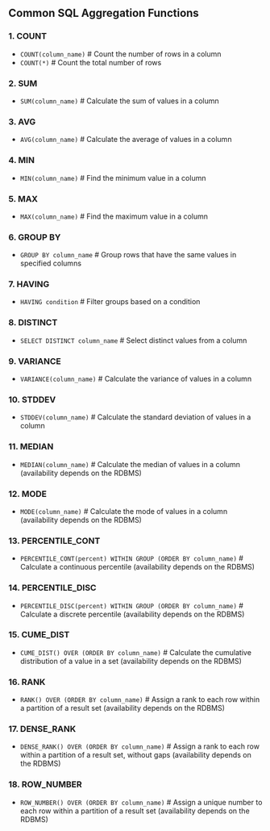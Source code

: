 ## Common SQL Aggregation Functions

### 1. COUNT
- `COUNT(column_name)`  # Count the number of rows in a column
- `COUNT(*)`  # Count the total number of rows

### 2. SUM
- `SUM(column_name)`  # Calculate the sum of values in a column

### 3. AVG
- `AVG(column_name)`  # Calculate the average of values in a column

### 4. MIN
- `MIN(column_name)`  # Find the minimum value in a column

### 5. MAX
- `MAX(column_name)`  # Find the maximum value in a column

### 6. GROUP BY
- `GROUP BY column_name`  # Group rows that have the same values in specified columns

### 7. HAVING
- `HAVING condition`  # Filter groups based on a condition

### 8. DISTINCT
- `SELECT DISTINCT column_name`  # Select distinct values from a column

### 9. VARIANCE
- `VARIANCE(column_name)`  # Calculate the variance of values in a column

### 10. STDDEV
- `STDDEV(column_name)`  # Calculate the standard deviation of values in a column

### 11. MEDIAN
- `MEDIAN(column_name)`  # Calculate the median of values in a column (availability depends on the RDBMS)

### 12. MODE
- `MODE(column_name)`  # Calculate the mode of values in a column (availability depends on the RDBMS)

### 13. PERCENTILE_CONT
- `PERCENTILE_CONT(percent) WITHIN GROUP (ORDER BY column_name)`  # Calculate a continuous percentile (availability depends on the RDBMS)

### 14. PERCENTILE_DISC
- `PERCENTILE_DISC(percent) WITHIN GROUP (ORDER BY column_name)`  # Calculate a discrete percentile (availability depends on the RDBMS)

### 15. CUME_DIST
- `CUME_DIST() OVER (ORDER BY column_name)`  # Calculate the cumulative distribution of a value in a set (availability depends on the RDBMS)

### 16. RANK
- `RANK() OVER (ORDER BY column_name)`  # Assign a rank to each row within a partition of a result set (availability depends on the RDBMS)

### 17. DENSE_RANK
- `DENSE_RANK() OVER (ORDER BY column_name)`  # Assign a rank to each row within a partition of a result set, without gaps (availability depends on the RDBMS)

### 18. ROW_NUMBER
- `ROW_NUMBER() OVER (ORDER BY column_name)`  # Assign a unique number to each row within a partition of a result set (availability depends on the RDBMS)
